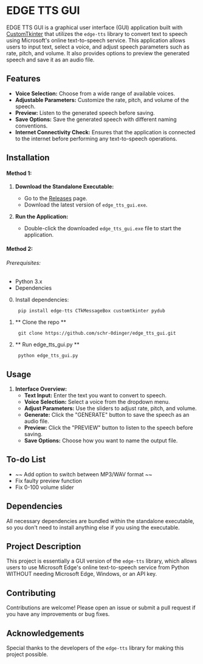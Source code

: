 # EDGE TTS GUI

EDGE TTS GUI is a graphical user interface (GUI) application built with [CustomTkinter](https://github.com/tomschimansky/customtkinter) that utilizes the `edge-tts` library to convert text to speech using Microsoft's online text-to-speech service. This application allows users to input text, select a voice, and adjust speech parameters such as rate, pitch, and volume. It also provides options to preview the generated speech and save it as an audio file.

## Features

- **Voice Selection:** Choose from a wide range of available voices.
- **Adjustable Parameters:** Customize the rate, pitch, and volume of the speech.
- **Preview:** Listen to the generated speech before saving.
- **Save Options:** Save the generated speech with different naming conventions.
- **Internet Connectivity Check:** Ensures that the application is connected to the internet before performing any text-to-speech operations.

## Installation

#### Method 1:

1. **Download the Standalone Executable:**
    - Go to the [Releases](https://github.com/schr-0dinger/edge_tts_gui/releases) page.
    - Download the latest version of `edge_tts_gui.exe`.

2. **Run the Application:**
    - Double-click the downloaded `edge_tts_gui.exe` file to start the application.


#### Method 2:

###### Prerequisites:

- Python 3.x
- Dependencies

0. Install dependencies:

        pip install edge-tts CTkMessageBox customtkinter pydub
    

1. ** Clone the repo **

        git clone https://github.com/schr-0dinger/edge_tts_gui.git

2. ** Run edge_tts_gui.py ** 

        python edge_tts_gui.py
    

## Usage

1. **Interface Overview:**
    - **Text Input:** Enter the text you want to convert to speech.
    - **Voice Selection:** Select a voice from the dropdown menu.
    - **Adjust Parameters:** Use the sliders to adjust rate, pitch, and volume.
    - **Generate:** Click the "GENERATE" button to save the speech as an audio file.
    - **Preview:** Click the "PREVIEW" button to listen to the speech before saving.
    - **Save Options:** Choose how you want to name the output file.

## To-do List

- ~~ Add option to switch between MP3/WAV format ~~
- Fix faulty preview function
- Fix 0-100 volume slider

## Dependencies

All necessary dependencies are bundled within the standalone executable, so you don't need to install anything else if you using the executable.

## Project Description

This project is essentially a GUI version of the `edge-tts` library, which allows users to use Microsoft Edge's online text-to-speech service from Python WITHOUT needing Microsoft Edge, Windows, or an API key.

## Contributing

Contributions are welcome! Please open an issue or submit a pull request if you have any improvements or bug fixes.
      
## Acknowledgements

Special thanks to the developers of the `edge-tts` library for making this project possible.

